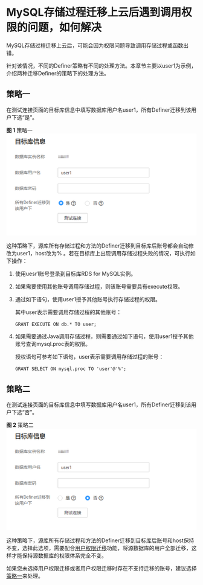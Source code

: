 # MySQL存储过程迁移上云后遇到调用权限的问题，如何解决<a name="drs_16_0121"></a>

MySQL存储过程迁移上云后，可能会因为权限问题导致调用存储过程或函数出错。

针对该情况，不同的Definer策略有不同的处理方法。本章节主要以user1为示例，介绍两种迁移Definer的策略下的处理方法。

## 策略一<a name="section612283113595"></a>

在测试连接页面的目标库信息中填写数据库用户名user1，所有Definer迁移到该用户下选“是”。

**图 1**  策略一<a name="fig9370112317810"></a>  
![](figures/策略一.png "策略一")

这种策略下，源库所有存储过程和方法的Definer迁移到目标库后账号都会自动修改为user1，host改为% 。若在目标库上出现调用存储过程失败的情况，可执行如下操作：

1.  使用uesr1账号登录到目标库RDS for MySQL实例。
2.  如果需要使用其他账号调用存储过程，则该账号需要具有execute权限。
3.  通过如下语句，使用user1授予其他账号执行存储过程的权限。

    其中user表示需要调用存储过程的其他账号：

    ```
    GRANT EXECUTE ON db.* TO user;
    ```

4.  如果需要通过Java调用存储过程，则需要通过如下语句，使用user1授予其他账号查询mysql.proc表的权限。

    授权语句可参考如下语句，user表示需要调用存储过程的账号：

    ```
    GRANT SELECT ON mysql.proc TO 'user'@'%';
    ```


## 策略二<a name="section153101432403"></a>

在测试连接页面的目标库信息中填写数据库用户名user1，所有Definer迁移到该用户下选“否”。

**图 2**  策略二<a name="fig8960612898"></a>  
![](figures/策略二.png "策略二")

这种策略下，源库所有存储过程和方法的Definer迁移到目标库后账号和host保持不变，选择此选项，需要配合[用户权限迁移](https://support.huaweicloud.com/usermanual-drs/drs_09_0017.html)功能，将源数据库的用户全部迁移，这样才能保持源数据库的权限体系完全不变。

如果您未选择用户权限迁移或者用户权限迁移时存在不支持迁移的账号，建议选择[策略一](#section612283113595)来处理。

